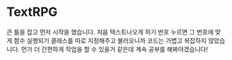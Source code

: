 # TextRPG
 큰 틀을 잡고 먼저 시작을 했습니다.
 처음 텍스트나오게 하기 번호 누르면 그 번호에 맞게 함수 실행되기
 클래스를 따로 지정해주고 불러오니까 코드는 가볍고 복잡하지 않았습니다.
 먼가 더 간편하게 작업을 할 수 있을거 같은데 계속 공부를 해봐야겠습니다! 
